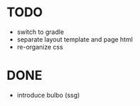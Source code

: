 # TODO

- switch to gradle
- separate layout template and page html
- re-organize css

# DONE

- introduce bulbo (ssg)
